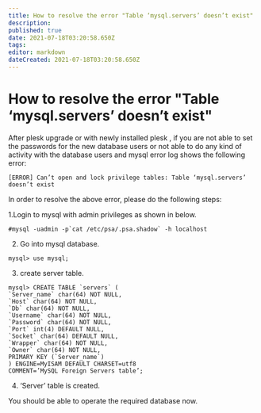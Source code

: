 ```yaml
---
title: How to resolve the error "Table ‘mysql.servers’ doesn’t exist"
description: 
published: true
date: 2021-07-18T03:20:58.650Z
tags: 
editor: markdown
dateCreated: 2021-07-18T03:20:58.650Z
---
```


# How to resolve the error "Table ‘mysql.servers’ doesn’t exist"

After plesk upgrade  or  with newly installed plesk , if you are not able to set the passwords for the new database users or not able to do any kind of activity with the database users and mysql error log shows the following error:

```
[ERROR] Can’t open and lock privilege tables: Table ‘mysql.servers’ doesn’t exist
```

In order to resolve the above error, please do the following steps:

1.Login to mysql with admin privileges as shown in below.

```
#mysql -uadmin -p`cat /etc/psa/.psa.shadow` -h localhost
```

2. Go into mysql database.

```
mysql> use mysql;
```

3. create server table.

```
mysql> CREATE TABLE `servers` (
`Server_name` char(64) NOT NULL,
`Host` char(64) NOT NULL,
`Db` char(64) NOT NULL,
`Username` char(64) NOT NULL,
`Password` char(64) NOT NULL,
`Port` int(4) DEFAULT NULL,
`Socket` char(64) DEFAULT NULL,
`Wrapper` char(64) NOT NULL,
`Owner` char(64) NOT NULL,
PRIMARY KEY (`Server_name`)
) ENGINE=MyISAM DEFAULT CHARSET=utf8
COMMENT=’MySQL Foreign Servers table’;
```

4. ‘Server’ table is created.

You should be able to operate the required database now.

